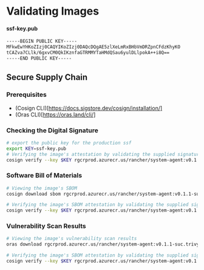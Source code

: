 # Validating Images

#### ssf-key.pub
```bash
-----BEGIN PUBLIC KEY-----
MFkwEwYHKoZIzj0CAQYIKoZIzj0DAQcDQgAE5zlXeLmRxBHbVmDRZpnCFdzKhyKO
tCAZva7CLlk/6gxvCM0QkIKznfaGTRMMYTaHMdQSau6yulDLlpokA++i8Q==
-----END PUBLIC KEY-----
```

## Secure Supply Chain 

### Prerequisites

* (Cosign CLI)[https://docs.sigstore.dev/cosign/installation/]
* (Oras CLI)[https://oras.land/cli/]

### Checking the Digital Signature
```bash
# export the public key for the production ssf
export KEY=ssf-key.pub
# Verifying the image's attestation by validating the supplied signature
cosign verify --key $KEY rgcrprod.azurecr.us/rancher/system-agent:v0.1.1-suc
```

### Software Bill of Materials
```bash
# Viewing the image's SBOM
cosign download sbom rgcrprod.azurecr.us/rancher/system-agent:v0.1.1-suc

# Verifying the image's SBOM attestation by validating the supplied signature
cosign verify --key $KEY rgcrprod.azurecr.us/rancher/system-agent:v0.1.1-suc --attachment sbom
```

### Vulnerability Scan Results
```bash
# Viewing the image's vulnerability scan results
oras download rgcrprod.azurecr.us/rancher/system-agent:v0.1.1-suc.trivy.json

# Verifying the image's SBOM attestation by validating the supplied signature
cosign verify --key $KEY rgcrprod.azurecr.us/rancher/system-agent:v0.1.1-suc.trivy.json
```